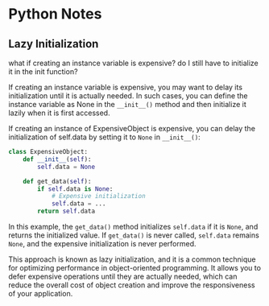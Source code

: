 # Python Notes

## Lazy Initialization

what if creating an instance variable is expensive? do I still have to initialize it in the init function?

If creating an instance variable is expensive, you may want to delay its initialization until it is actually needed.
In such cases, you can define the instance variable as None in the `__init__()` method and then initialize it lazily
when it is first accessed.

If creating an instance of ExpensiveObject is expensive, you can delay the initialization of self.data by setting it to
`None` in `__init__()`:

```python
class ExpensiveObject:
    def __init__(self):
        self.data = None

    def get_data(self):
        if self.data is None:
            # Expensive initialization
            self.data = ...
        return self.data
```

In this example, the `get_data()` method initializes `self.data` if it is `None`, and returns the initialized value. If
`get_data()` is never called, `self.data` remains `None`, and the expensive initialization is never performed.

This approach is known as lazy initialization, and it is a common technique for optimizing performance in
object-oriented programming. It allows you to defer expensive operations until they are actually needed, which can
reduce the overall cost of object creation and improve the responsiveness of your application.